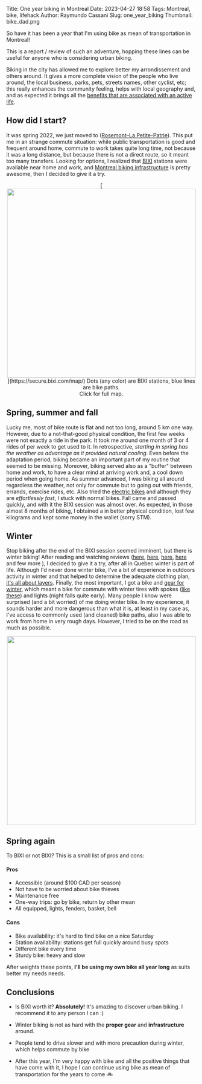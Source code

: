 Title: One year biking in Montreal
Date: 2023-04-27 18:58
Tags: Montreal, bike, lifehack
Author: Raymundo Cassani
Slug: one_year_biking
Thumbnail: bike_dad.png

So have it has been a year that I'm using bike as mean of transportation in Montreal!

This is a report / review of such an adventure, hopping these lines can be useful for anyone who is considering urban biking.

Biking in the city has allowed me to explore better my arrondissement and others around. It gives a more complete vision of the people who live around, the local business, parks, pets, streets names, other cyclist, etc; this really enhances the community feeling, helps with local geography and, and as expected it brings all the [benefits that are associated with an active life](https://www.canada.ca/en/public-health/services/being-active/physical-activity-your-health.html).

## How did I start?
It was spring 2022, we just moved to ([Rosemont–La Petite-Patrie](https://en.m.wikipedia.org/wiki/Rosemont%E2%80%93La_Petite-Patrie)). This put me in an strange commute situation: while public transportation is good and frequent around home, commute to work takes quite long time, not because it was a long distance, but because there is not a direct route, so it meant too many transfers. Looking for options, I realized that [BIXI](https://www.bixi.com/) stations were available near home and work, and [Montreal biking infrastructure](https://montreal.ca/en/articles/ebn-montreals-express-bike-network-4666) is pretty awesome, then I decided to give it a try.

<center>
	[<img src="/images/bixi_map_2023.png" style="width: 500px;"/>](https://secure.bixi.com/map/)  
Dots (any color) are BIXI stations, blue lines are bike paths.<br> Click for full map.
</center>

## Spring, summer and fall
Lucky me, most of bike route is flat and not too long, around 5 km one way. However, due to a not-that-good physical condition, the first few weeks were not exactly a ride in the park. It took me around one month of 3 or 4 rides of per week to get used to it. In retrospective, *starting in spring has the weather as advantage as it provided natural cooling*. Even before the adaptation period, biking became an important part of my routine that seemed to be missing. Moreover, biking served also as a "buffer" between home and work, to have a clear mind at arriving work and, a cool down period when going home. As summer advanced, I was biking all around regardless the weather, not only for commute but to going out with friends, errands, exercise rides, etc. Also tried the [electric bikes](https://www.bixi.com/en/ebike) and although they are *effortlessly fast*, I stuck with normal bikes. Fall came and passed quickly, and with it the BIXI session was almost over. As expected, in those almost 8 months of biking, I obtained a in better physical condition, lost few kilograms and kept some money in the wallet (sorry STM).

## Winter
Stop biking after the end of the BIXI session seemed imminent, but there is winter biking! After reading and watching reviews ([here](https://www.velo.qc.ca/en/toolkit/cycling/winter-cycling/), [here](https://www.mec.ca/en/explore/get-ready-for-winter-riding), [here](https://www.youtube.com/watch?v=Uhx-26GfCBU), [here](https://shifter.info/tag/winter-cycling/) and few more ), I decided to give it a try, after all in Quebec winter is part of life. Although I'd never done winter bike, I've a bit of experience in outdoors activity in winter and that helped to determine the adequate clothing plan, [it's all about layers](https://youtu.be/-Ogv5_xT6S4). Finally, the most important, I got a bike and [gear for winter](https://saaq.gouv.qc.ca/en/road-safety/modes-transportation/bicycle/winter), which meant a bike for commute with winter tires with spokes ([like these](https://www.schwalbetires.com/Winter-11100906)) and lights (night falls quite early). Many people I know were surprised (and a bit worried) of me doing winter bike. In my experience, it sounds harder and more dangerous than what it is, at least in my case as, I've access to commonly used (and cleaned) bike paths, also I was able to work from home in very rough days. However, I tried to be on the road as much as possible.

<center>
	<img src="/images/winter_bike.png" style="width: 500px;"/>
</center>

## Spring again
To BIXI or not BIXI? This is a small list of pros and cons:

#### **Pros**

- Accessible (around $100 CAD per season)
- Not have to be worried about bike thieves
- Maintenance free
- One-way trips: go by bike, return by other mean
- All equipped, lights, fenders, basket, bell

#### **Cons**

- Bike availability: it's hard to find bike on a nice Saturday
- Station availability: stations get full quickly around busy spots
- Different bike every time
- Sturdy bike: heavy and slow

After weights these points, **I'll be using my own bike all year long** as suits better my needs needs.

## Conclusions
* Is BIXI worth it?
  **Absolutely!** It's amazing to discover urban biking. I recommend it to any person I can :)

* Winter biking is not as hard with the **proper gear** and **infrastructure** around.

* People tend to drive slower and with more precaution during winter, which helps commute by bike

* After this year, I'm very happy with bike and all the positive things that have come with it, I hope I can continue using bike as mean of transportation for the years to come 🚲
